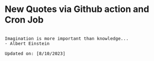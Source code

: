 # New Quotes via Github action and Cron Job

<pre>
<!-- #quote -->
Imagination is more important than knowledge...
- Albert Einstein

Updated on: [8/10/2023]
<!-- #quoteEnd -->
</pre>
